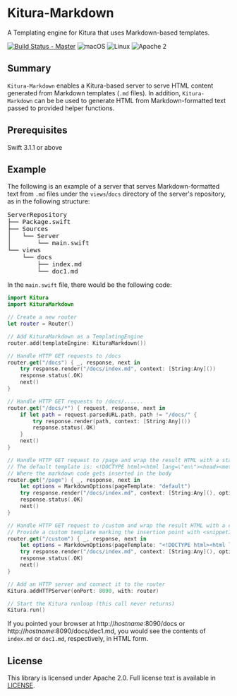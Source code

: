 # Kitura-Markdown
A Templating engine for Kitura that uses Markdown-based templates.

[![Build Status - Master](https://travis-ci.org/IBM-Swift/Kitura-Markdown.svg?branch=master)](https://travis-ci.org/IBM-Swift/Kitura-Markdown)
![macOS](https://img.shields.io/badge/os-macOS-green.svg?style=flat)
![Linux](https://img.shields.io/badge/os-linux-green.svg?style=flat)
![Apache 2](https://img.shields.io/badge/license-Apache2-blue.svg?style=flat)

## Summary
`Kitura-Markdown` enables a Kitura-based server to serve HTML content generated from Markdown templates (`.md` files). In addition, `Kitura-Markdown` can be be used to generate HTML from Markdown-formatted text passed to provided helper functions.

## Prerequisites
Swift 3.1.1 or above

## Example
The following is an example of a server that serves Markdown-formatted text from `.md` files
under the `views`/`docs` directory of the server's repository, as in the following structure:

<pre>
ServerRepository
├── Package.swift
├── Sources
│   └── Server
│       └── main.swift
└── views
    └── docs
        ├── index.md
        └── doc1.md
</pre>

In the `main.swift` file, there would be the following code:

```swift
import Kitura
import KituraMarkdown

// Create a new router
let router = Router()

// Add KituraMarkdown as a TemplatingEngine
router.add(templateEngine: KituraMarkdown())

// Handle HTTP GET requests to /docs
router.get("/docs") { _, response, next in
    try response.render("/docs/index.md", context: [String:Any]())
    response.status(.OK)
    next()
}

// Handle HTTP GET requests to /docs/......
router.get("/docs/*") { request, response, next in
    if let path = request.parsedURL.path, path != "/docs/" {
        try response.render(path, context: [String:Any]())
        response.status(.OK)
    }
    next()
}

// Handle HTTP GET request to /page and wrap the result HTML with a static page template
// The default template is: <!DOCTYPE html><html lang=\"en\"><head><meta charset=\"UTF-8\"></head><body></body></html>
// Where the markdown code gets inserted in the body
router.get("/page") { _, response, next in
    let options = MarkdownOptions(pageTemplate: "default")
    try response.render("/docs/index.md", context: [String:Any](), options: options)
    response.status(.OK)
    next()
}

// Handle HTTP GET request to /custom and wrap the result HTML with a customized static page template
// Provide a custom template marking the insertion point with <snippetInsertLocation></snippetInsertLocation> tags
router.get("/custom") { _, response, next in
    let options = MarkdownOptions(pageTemplate: "<!DOCTYPE html><html lang=\"en\"><head><meta charset=\"UTF-8\"></head><body><div><snippetInsertLocation></snippetInsertLocation></div></body></html>")
    try response.render("/docs/index.md", context: [String:Any](), options: options)
    response.status(.OK)
    next()
}

// Add an HTTP server and connect it to the router
Kitura.addHTTPServer(onPort: 8090, with: router)

// Start the Kitura runloop (this call never returns)
Kitura.run()
```

If you pointed your browser at http://_hostname_:8090/docs or
http://_hostname_:8090/docs/dec1.md, you would see the contents of `index.md`
or `doc1.md`, respectively, in HTML form.

## License
This library is licensed under Apache 2.0. Full license text is available in [LICENSE](LICENSE.txt).
